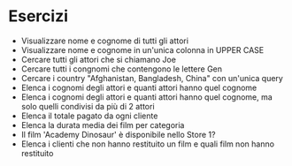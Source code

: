 # Esercizi
- Visualizzare nome e cognome di tutti gli attori
- Visualizzare nome e cognome in un'unica colonna in UPPER CASE
- Cercare tutti gli attori che si chiamano Joe
- Cercare tutti i congnomi che contengono le lettere Gen
- Cercare i country "Afghanistan, Bangladesh, China" con un'unica query
- Elenca i cognomi degli attori e quanti attori hanno quel cognome
- Elenca i cognomi degli attori e quanti attori hanno quel cognome, ma solo quelli condivisi da più di 2 attori
- Elenca il totale pagato da ogni cliente
- Elenca la durata media dei film per categoria
- Il film 'Academy Dinosaur' è disponibile nello Store 1?
- Elenca i clienti che non hanno restituito un film e quali film non hanno restituito
